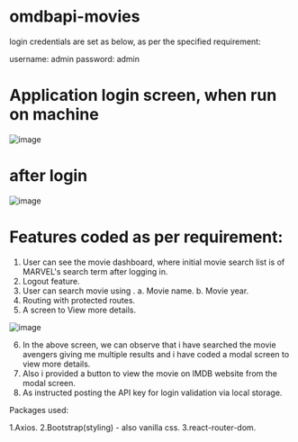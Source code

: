 # omdbapi-movies

login credentials are set as below, as per the specified requirement:

username: admin
password: admin

# Application login screen, when run on machine 

![image](https://user-images.githubusercontent.com/84494799/124961172-c30bfd80-e03a-11eb-92a3-018bf7b14aa1.png)

# after login

![image](https://user-images.githubusercontent.com/84494799/124961920-ac19db00-e03b-11eb-9d87-1c7423c581c7.png)

# Features coded as per requirement:
1. User can see the movie dashboard, where initial movie search list is of MARVEL's search term after logging in.
2. Logout feature.
3. User can search movie using .
    a. Movie name.
    b. Movie year.
4. Routing with protected routes.
5. A screen to View more details.

![image](https://user-images.githubusercontent.com/84494799/124962510-572a9480-e03c-11eb-9ecf-024dd18b68b8.png)

6. In the above screen, we can observe that i have searched the movie avengers giving me multiple results and i have coded a modal screen to view more details.
7. Also i provided a button to view the movie on IMDB website from the modal screen.
8. As instructed posting the API key for login validation via local storage.

Packages used:

1.Axios.
2.Bootstrap(styling) - also vanilla css.
3.react-router-dom.
